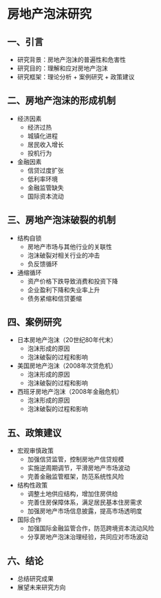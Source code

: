 # 房地产泡沫研究

## 一、引言

*   研究背景：房地产泡沫的普遍性和危害性
*   研究目的：理解和应对房地产泡沫
*   研究框架：理论分析 + 案例研究 + 政策建议

## 二、房地产泡沫的形成机制

*   经济因素
    *   经济过热
    *   城镇化进程
    *   居民收入增长
    *   投机行为
*   金融因素
    *   信贷过度扩张
    *   低利率环境
    *   金融监管缺失
    *   国际资本流动

## 三、房地产泡沫破裂的机制

*   结构自锁
    *   房地产市场与其他行业的关联性
    *   泡沫破裂对相关行业的冲击
    *   负反馈循环
*   通缩循环
    *   资产价格下跌导致消费和投资下降
    *   企业盈利下降和失业率上升
    *   债务紧缩和信贷萎缩

## 四、案例研究

*   日本房地产泡沫（20世纪80年代末）
    *   泡沫形成的原因
    *   泡沫破裂的过程和影响
*   美国房地产泡沫（2008年次贷危机）
    *   泡沫形成的原因
    *   泡沫破裂的过程和影响
*   西班牙房地产泡沫（2008年金融危机）
    *   泡沫形成的原因
    *   泡沫破裂的过程和影响

## 五、政策建议

*   宏观审慎政策
    *   加强信贷监管，控制房地产信贷规模
    *   实施逆周期调节，平滑房地产市场波动
    *   完善金融监管框架，防范系统性风险
*   结构性政策
    *   调整土地供应结构，增加住房供给
    *   完善住房保障体系，满足居民基本住房需求
    *   加强房地产市场信息披露，提高市场透明度
*   国际合作
    *   加强国际金融监管合作，防范跨境资本流动风险
    *   分享房地产泡沫治理经验，共同应对市场波动

## 六、结论

*   总结研究成果
*   展望未来研究方向

